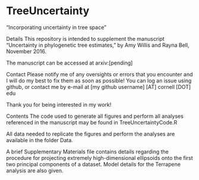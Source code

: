 # TreeUncertainty
“Incorporating uncertainty in tree space”

Details
This repository is intended to supplement the manuscript “Uncertainty in phylogenetic tree estimates,” by Amy Willis and Rayna Bell, November 2016. 

The manuscript can be accessed at arxiv:[pending]

Contact
Please notify me of any oversights or errors that you encounter and I will do my best to fix them as soon as possible! You can log an issue using github, or contact me by e-mail at
[my github username] [AT] cornell [DOT] edu

Thank you for being interested in my work!

Contents
The code used to generate all figures and perform all analyses referenced in the manuscript may be found in TreeUncertaintyCode.R

All data needed to replicate the figures and perform the analyses are available in the folder Data. 

A brief Supplementary Materials file contains details regarding the procedure for projecting extremely high-dimensional ellipsoids onto the first two principal components of a dataset. Model details for the Terrapene analysis are also given. 